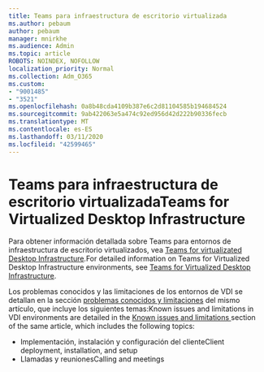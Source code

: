 ```yaml
---
title: Teams para infraestructura de escritorio virtualizada
ms.author: pebaum
author: pebaum
manager: mnirkhe
ms.audience: Admin
ms.topic: article
ROBOTS: NOINDEX, NOFOLLOW
localization_priority: Normal
ms.collection: Adm_O365
ms.custom:
- "9001485"
- "3521"
ms.openlocfilehash: 0a8b48cda4109b387e6c2d81104585b194684524
ms.sourcegitcommit: 9ab422063e5a474c92ed956d42d222b90336fecb
ms.translationtype: MT
ms.contentlocale: es-ES
ms.lasthandoff: 03/11/2020
ms.locfileid: "42599465"
---
```

# <a name="teams-for-virtualized-desktop-infrastructure"></a><span data-ttu-id="7fbbb-102">Teams para infraestructura de escritorio virtualizada</span><span class="sxs-lookup"><span data-stu-id="7fbbb-102">Teams for Virtualized Desktop Infrastructure</span></span>

<span data-ttu-id="7fbbb-103">Para obtener información detallada sobre Teams para entornos de infraestructura de escritorio virtualizados, vea [Teams for virtualizated Desktop Infrastructure](https://docs.microsoft.com/microsoftteams/teams-for-vdi).</span><span class="sxs-lookup"><span data-stu-id="7fbbb-103">For detailed information on Teams for Virtualized Desktop Infrastructure environments, see [Teams for Virtualized Desktop Infrastructure](https://docs.microsoft.com/microsoftteams/teams-for-vdi).</span></span>

<span data-ttu-id="7fbbb-104">Los problemas conocidos y las limitaciones de los entornos de VDI se detallan en la sección [problemas conocidos y limitaciones](https://docs.microsoft.com/microsoftteams/teams-for-vdi#known-issues-and-limitations) del mismo artículo, que incluye los siguientes temas:</span><span class="sxs-lookup"><span data-stu-id="7fbbb-104">Known issues and limitations in VDI environments are detailed in the [Known issues and limitations ](https://docs.microsoft.com/microsoftteams/teams-for-vdi#known-issues-and-limitations) section of the same article, which includes the following topics:</span></span>
 - <span data-ttu-id="7fbbb-105">Implementación, instalación y configuración del cliente</span><span class="sxs-lookup"><span data-stu-id="7fbbb-105">Client deployment, installation, and setup</span></span>
 - <span data-ttu-id="7fbbb-106">Llamadas y reuniones</span><span class="sxs-lookup"><span data-stu-id="7fbbb-106">Calling and meetings</span></span>